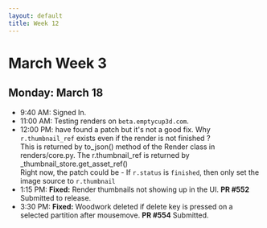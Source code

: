 ```yaml
---
layout: default
title: Week 12
---
```


# **March Week 3**
## **Monday: March 18**
- 9:40  AM: Signed In.
- 11:00 AM: Testing renders on `beta.emptycup3d.com`.
- 12:00 PM:  have found a patch but it's not a good fix. Why `r.thumbnail_ref` exists even if the render is not finished ?<br>
This is returned by to_json() method of the Render class in renders/core.py. The r.thumbnail_ref is returned by _thumbnail_store.get_asset_ref()<br>
Right now, the patch could be - If `r.status` is `finished`, then only set the image source to `r.thumbnail`
- 1:15  PM: **Fixed:** Render thumbnails not showing up in the UI. **PR #552** Submitted to release.
- 3:30  PM: **Fixed:** Woodwork deleted if delete key is pressed on a selected partition after mousemove. **PR #554** Submitted.
